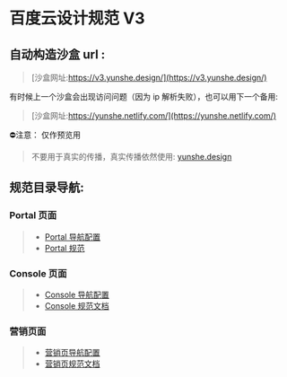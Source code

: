 # 百度云设计规范 V3

## 自动构造沙盒 url :

>[沙盒网址:https://v3.yunshe.design/](https://v3.yunshe.design/)

有时候上一个沙盒会出现访问问题（因为 ip 解析失败），也可以用下一个备用:

>[沙盒网址:https://yunshe.netlify.com/](https://yunshe.netlify.com/)

⛔注意： 仅作预览用
>不要用于真实的传播，真实传播依然使用:
>[yunshe.design](https://yunshe.design)

## 规范目录导航:

### Portal 页面

>- [Portal 导航配置](https://github.com/dingzu/acuStd3/blob/master/docs/.vuepress/config/subNav/portal.js)
>- [Portal 规范](https://github.com/dingzu/acuStd3/tree/master/docs/portal)

### Console 页面

>- [Console 导航配置](https://github.com/dingzu/acuStd3/blob/master/docs/.vuepress/config/subNav/console.js)
>- [Console 规范文档](https://github.com/dingzu/acuStd3/tree/master/docs/console)

### 营销页面

>- [营销页导航配置](https://github.com/dingzu/acuStd3/blob/master/docs/.vuepress/config/subNav/marketing.js)
>- [营销页规范文档](https://github.com/dingzu/acuStd3/tree/master/docs/marketing)
